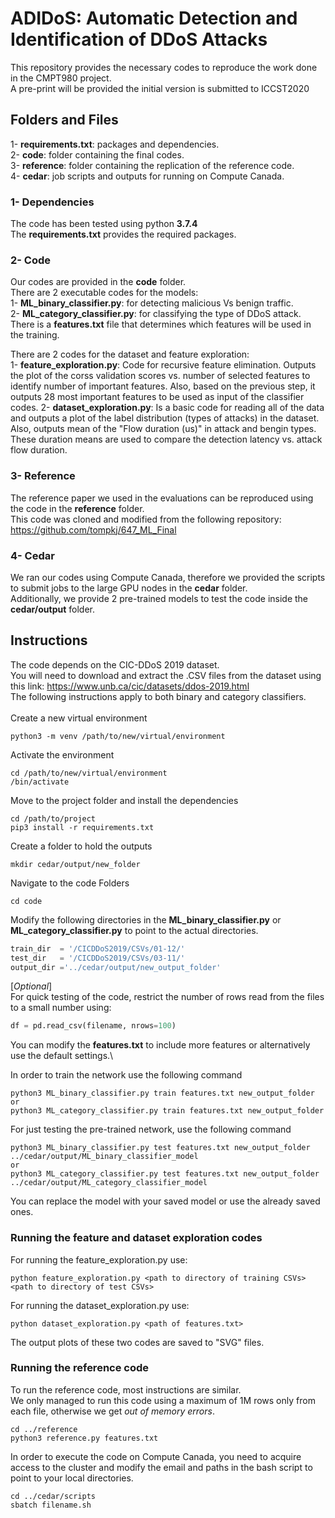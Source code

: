 # **ADIDoS: Automatic Detection and Identification of DDoS Attacks** #

This repository provides the necessary codes to reproduce the work done in the CMPT980 project.\
A pre-print will be provided the initial version is submitted to ICCST2020

## Folders and Files ##
1- **requirements.txt**: packages and dependencies.\
2- **code**: folder containing the final codes.\
3- **reference**: folder containing the replication of the reference code.\
4- **cedar**: job scripts and outputs for running on Compute Canada.

### 1- Dependencies ###

The code has been tested using python **3.7.4**\
The **requirements.txt** provides the required packages.

### 2- Code ###
Our codes are provided in the **code** folder.\
There are 2 executable codes for the models:\
1- **ML_binary_classifier.py**: for detecting malicious Vs benign traffic.\
2- **ML_category_classifier.py**: for classifying the type of DDoS attack.\
There is a **features.txt** file that determines which features will be used in the training.

There are 2 codes for the dataset and feature exploration:\
1- **feature_exploration.py**: Code for recursive feature elimination. Outputs the plot of the corss validation scores vs. number of selected features to identify number of important features. Also, based on the previous step, it outputs 28 most important features to be used as input of the classifier codes.
2- **dataset_exploration.py**: Is a basic code for reading all of the data and outputs a plot of the label distribution (types of attacks) in the dataset. Also, outputs mean of the "Flow duration (us)" in attack and bengin types. These duration means are used to compare the detection latency vs. attack flow duration.

### 3- Reference ###
The reference paper we used in the evaluations can be reproduced using the code in the **reference** folder.\
This code was cloned and modified from the following repository:\
https://github.com/tompkj/647_ML_Final 

### 4- Cedar ###
We ran our codes using Compute Canada, therefore we provided the scripts to submit jobs to the large GPU nodes in the **cedar** folder.\
Additionally, we provide 2 pre-trained models to test the code inside the **cedar/output** folder.

## Instructions ##
The code depends on the CIC-DDoS 2019 dataset.\
You will need to download and extract the .CSV files from the dataset using this link: https://www.unb.ca/cic/datasets/ddos-2019.html \
The following instructions apply to both binary and category classifiers.\
\
Create a new virtual environment
``` 
python3 -m venv /path/to/new/virtual/environment
```
Activate the environment
```
cd /path/to/new/virtual/environment
/bin/activate
```
Move to the project folder and install the dependencies
```
cd /path/to/project
pip3 install -r requirements.txt
```
Create a folder to hold the outputs
```
mkdir cedar/output/new_folder
```
Navigate to the code Folders
```
cd code
```
Modify the following directories in the **ML_binary_classifier.py** or **ML_category_classifier.py** to point to the actual directories.
```Python
train_dir  = '/CICDDoS2019/CSVs/01-12/'
test_dir   = '/CICDDoS2019/CSVs/03-11/'
output_dir ='../cedar/output/new_output_folder'
```
[*Optional*]\
For quick testing of the code, restrict the number of rows read from the files to a small number using:
```Python
df = pd.read_csv(filename, nrows=100)
```
You can modify the **features.txt** to include more features or alternatively use the default settings.\

In order to train the network use the following command
```
python3 ML_binary_classifier.py train features.txt new_output_folder
or
python3 ML_category_classifier.py train features.txt new_output_folder

```

For just testing the pre-trained network, use the following command
```
python3 ML_binary_classifier.py test features.txt new_output_folder ../cedar/output/ML_binary_classifier_model
or
python3 ML_category_classifier.py test features.txt new_output_folder ../cedar/output/ML_category_classifier_model
```
You can replace the model with your saved model or use the already saved ones.

### Running the feature and dataset exploration codes
For running the feature_exploration.py use: 
```
python feature_exploration.py <path to directory of training CSVs> <path to directory of test CSVs>
```
For running the dataset_exploration.py use: 
```
python dataset_exploration.py <path of features.txt> 
```
The output plots of these two codes are saved to "SVG" files. 
### Running the reference code ###
To run the reference code, most instructions are similar.\
We only managed to run this code using a maximum of 1M rows only from each file, otherwise we get *out of memory errors*.
```
cd ../reference
python3 reference.py features.txt
```

In order to execute the code on Compute Canada, you need to acquire access to the cluster and modify the email and paths in the bash script to point to your local directories.
```
cd ../cedar/scripts
sbatch filename.sh
```

